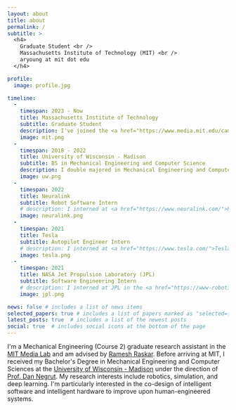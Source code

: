 ```yaml
---
layout: about
title: about
permalink: /
subtitle: >
  <h4>
    Graduate Student <br />
    Massachusetts Institute of Technology (MIT) <br />
    aryoung at mit dot edu
  </h4>

profile:
  image: profile.jpg

timeline:
  - 
    timespan: 2023 - Now
    title: Massachusetts Institute of Technology
    subtitle: Graduate Student
    description: I've joined the <a href="https://www.media.mit.edu/camera-culture/overview/">Camera Culture</a> group in the <a href="https://www.media.mit.edu/">MIT Media Lab</a> advised by <a href="https://www.media.mit.edu/people/raskar/overview">Ramesh Raskar</a>. I received my master's in February 2025.
    image: mit.png
  -
    timespan: 2018 - 2022
    title: University of Wisconsin - Madison
    subtitle: BS in Mechanical Engineering and Computer Science
    description: I double majored in Mechanical Engineering and Computer Science. I spent most of my time in the <a href="https://www.sbel.wisc.edu">Simulation-Based Engineering Laboratory</a>, led by <a href="https://sbel.wisc.edu/negrut-dan">Prof. Dan Negrut</a>, and as president of <a href="https://wa.wisc.edu">Wisconsin Autonomous</a>.
    image: uw.png
  - 
    timespan: 2022
    title: Neuralink
    subtitle: Robot Software Intern
    # description: I interned at <a href="https://www.neuralink.com/">Neuralink</a>, working on their robot software team.
    image: neuralink.png
  - 
    timespan: 2021
    title: Tesla
    subtitle: Autopilot Engineer Intern
    # description: I interned at <a href="https://www.tesla.com/">Tesla</a>, working within the Autopilot Testing and Autopilot Simulation teams.
    image: tesla.png
  -
    timespan: 2021
    title: NASA Jet Propulsion Laboratory (JPL)
    subtitle: Software Engineering Intern
    # description: I interned at JPL in the <a href="https://www-robotics.jpl.nasa.gov/how-we-do-it/facilities/the-darts-simulation-laboratory/">DARTS Lab</a>, where I built out a ray tracing-based rendering framework for simulating various sensors for future NASA missions.
    image: jpl.png

news: false # includes a list of news items
selected_papers: true # includes a list of papers marked as "selected={true}"
latest_posts: true  # includes a list of the newest posts
social: true  # includes social icons at the bottom of the page
---
```


I'm a Mechanical Engineering (Course 2) graduate research assistant in the [MIT Media Lab](https://www.media.mit.edu/) and am advised by [Ramesh Raskar](https://www.media.mit.edu/people/raskar/overview/). Before arriving at MIT, I received my Bachelor's Degree in Mechanical Engineering and Computer Sciences at the [University of Wisconsin - Madison](https://www.wisc.edu) under the direction of [Prof. Dan Negrut](https://sbel.wisc.edu/negrut-dan/). My research interests include robotics, simulation, and deep learning. I'm particularly interested in the co-design of intelligent software and intelligent hardware to improve upon human-engineered systems.

<!-- In my free time, I enjoy being outdoors, especially doing exerting activities such as hiking and running. I enjoy traveling, preferably to places with mountains. While traveling, I've been trying to get into photography, but I'm still a novice. I also cook when I can, and eat Ben & Jerry's when I can't. -->
